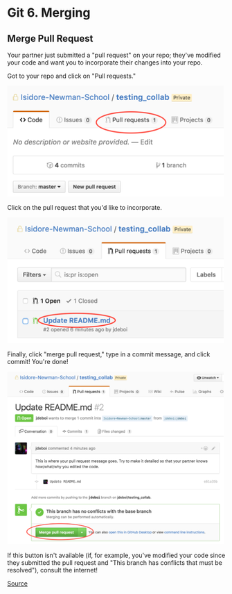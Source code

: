 # Git 6. Merging


## Merge Pull Request
Your partner just submitted a "pull request" on your repo; they've modified your code and want you to incorporate their changes into your repo.

Got to your repo and click on "Pull requests."

<img src="images/pullreqm.png" alt="Drawing" width="500px"/>

Click on the pull request that you'd like to incorporate.

<img src="images/update.png" alt="Drawing" width="500px"/>

Finally, click "merge pull request," type in a commit message, and click commit! You're done!

<img src="images/merge.png" alt="Drawing" width="500px"/>

If this button isn't available (if, for example, you've modified your code since they submitted the pull request and "This branch has conflicts that must be resolved"), consult the internet!

[Source](https://help.github.com/articles/merging-a-pull-request/)
